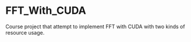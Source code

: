 # FFT_With_CUDA
Course project that attempt to implement FFT with CUDA with two kinds of resource usage.
